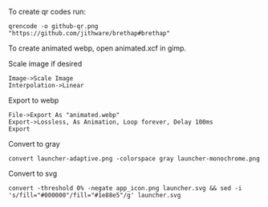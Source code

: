 To create qr codes run:

```
qrencode -o github-qr.png "https://github.com/jithware/brethap#brethap"
```

To create animated webp, open animated.xcf in gimp. 

Scale image if desired 
```
Image->Scale Image
Interpolation->Linear
```
Export to webp 
```
File->Export As "animated.webp" 
Export->Lossless, As Animation, Loop forever, Delay 100ms
Export
```

Convert to gray
```
convert launcher-adaptive.png -colorspace gray launcher-monochrome.png 
```

Convert to svg
```
convert -threshold 0% -negate app_icon.png launcher.svg && sed -i 's/fill="#000000"/fill="#1e88e5"/g' launcher.svg
```